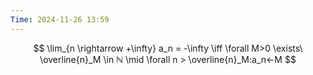```yaml
---
Time: 2024-11-26 13:59
---
```

$$
\lim_{n \rightarrow +\infty} a_n = -\infty \iff \forall M>0 \exists\ \overline{n}_M \in ℕ \mid \forall n > \overline{n}_M:a_n<-M
$$

